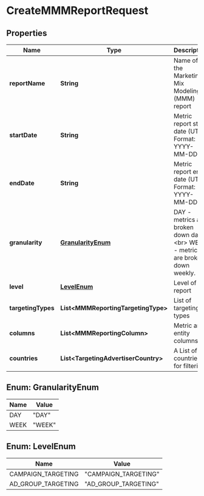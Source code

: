 

# CreateMMMReportRequest


## Properties

| Name | Type | Description | Notes |
|------------ | ------------- | ------------- | -------------|
|**reportName** | **String** | Name of the Marketing Mix Modeling (MMM) report |  |
|**startDate** | **String** | Metric report start date (UTC). Format: YYYY-MM-DD |  |
|**endDate** | **String** | Metric report end date (UTC). Format: YYYY-MM-DD |  |
|**granularity** | [**GranularityEnum**](#GranularityEnum) | DAY - metrics are broken down daily.&lt;br&gt; WEEK - metrics are broken down weekly. |  |
|**level** | [**LevelEnum**](#LevelEnum) | Level of the report |  |
|**targetingTypes** | **List&lt;MMMReportingTargetingType&gt;** | List of targeting types |  |
|**columns** | **List&lt;MMMReportingColumn&gt;** | Metric and entity columns |  |
|**countries** | **List&lt;TargetingAdvertiserCountry&gt;** | A List of countries for filtering |  [optional] |



## Enum: GranularityEnum

| Name | Value |
|---- | -----|
| DAY | &quot;DAY&quot; |
| WEEK | &quot;WEEK&quot; |



## Enum: LevelEnum

| Name | Value |
|---- | -----|
| CAMPAIGN_TARGETING | &quot;CAMPAIGN_TARGETING&quot; |
| AD_GROUP_TARGETING | &quot;AD_GROUP_TARGETING&quot; |



